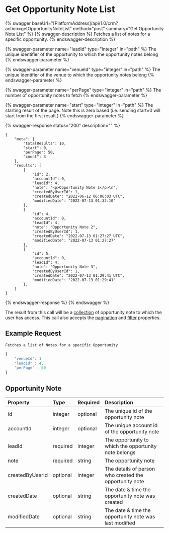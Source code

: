 # Get Opportunity Note List

{% swagger baseUrl="[PlatformAddress]/api/1.0/crm?action=getOpportunityNoteList" method="post" summary="Get Opportunity Note List" %}
{% swagger-description %}
Fetches a list of notes for a specific opportunity.
{% endswagger-description %}

{% swagger-parameter name="leadId" type="integer" in="path" %}
The unique identifier of the opportunity to which the opportunity notes belong
{% endswagger-parameter %}

{% swagger-parameter name="venueId" type="integer" in="path" %}
The unique identifier of the venue to which the opportunity notes belong
{% endswagger-parameter %}

{% swagger-parameter name="perPage" type="integer" in="path" %}
The number of opportunity notes to fetch
{% endswagger-parameter %}

{% swagger-parameter name="start" type="integer" in="path" %}
The starting result of the page. Note this is zero based (i.e. sending start=0 will start from the first result.)
{% endswagger-parameter %}

{% swagger-response status="200" description="" %}
```
{
    "meta": {
        "totalResults": 10,
        "start": 0,
        "perPage": 50,
        "count": 3
    },
    "results": [
        {
            "id": 2,
            "accountId": 0,
            "leadId": 4,
            "note": "<p>Opportunity Note 1</p>\n",
            "createdByUserId": 1,
            "createdDate": "2022-06-12 06:06:03 UTC",
            "modifiedDate": "2022-07-13 01:32:10"
        },
        {
            "id": 4,
            "accountId": 0,
            "leadId": 4,
            "note": "Opportunity Note 2",
            "createdByUserId": 1,
            "createdDate": "2022-07-13 01:27:27 UTC",
            "modifiedDate": "2022-07-13 01:27:27"
        },
        {
            "id": 5,
            "accountId": 0,
            "leadId": 4,
            "note": "Opportunity Note 3",
            "createdByUserId": 1,
            "createdDate": "2022-07-13 01:29:41 UTC",
            "modifiedDate": "2022-07-13 01:29:41"
        },
    ]
}

```
{% endswagger-response %}
{% endswagger %}

The result from this call will be a [collection](../getting-started/interpreting-the-response/collections.md)  of opportunity note to which the user has access. This call also accepts the [pagination](../../getting-started/interpreting-the-response/pagination.md) and [filter](../../getting-started/interpreting-the-response/filtering.md) properties.

## Example Request

`Fetches a list of Notes for a specific Opportunity`

```javascript
{
    "venueId": 1
    "leadId" : 4,
    "perPage" : 50
}
```
## Opportunity Note

| Property | Type | Required | Description |
| :--- | :--- | :--- | :--- |
| id | integer | optional | The unique id of the opportunity note |
| accountId | integer | optional | The unique account id of the opportunity note |
| leadId | required  | integer | The opportunity to which the opportunity note belongs |
| note | required  | string | The opportunity note |
| createdByUserId | optional  | integer | The details of person who created the opportunity note |
| createdDate | optional  | string | The date & time the opportunity note was created |
| modifiedDate | optional  | string | The date & time the opportunity note was last modified |